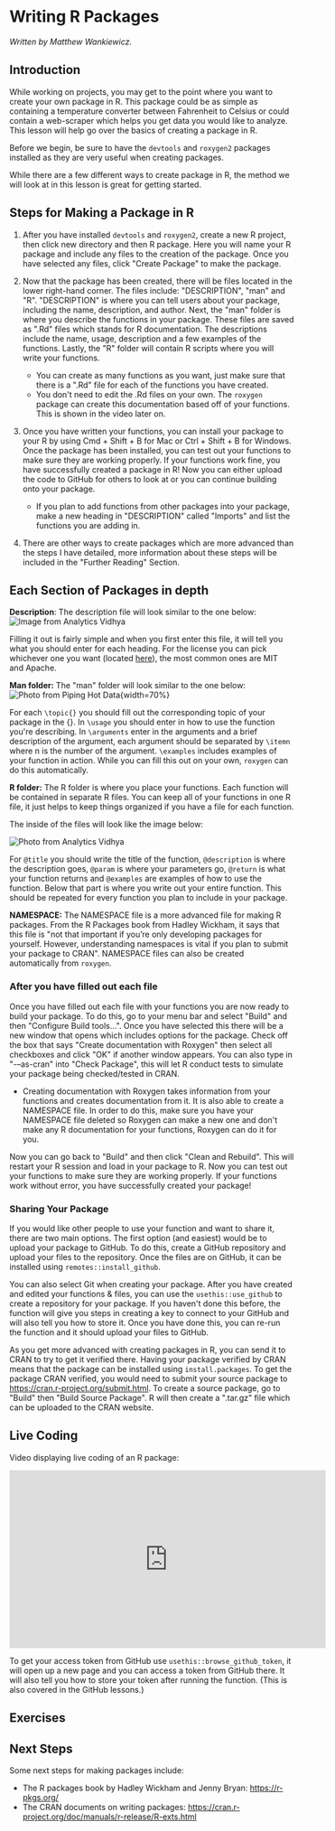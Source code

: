 


# Writing R Packages

*Written by Matthew Wankiewicz.*

## Introduction

While working on projects, you may get to the point where you want to create your own package in R. This package could be as simple as containing a temperature converter between Fahrenheit to Celsius or could contain a web-scraper which helps you get data you would like to analyze. This lesson will help go over the basics of creating a package in R.

Before we begin, be sure to have the `devtools` and `roxygen2` packages installed as they are very useful when creating packages. 

While there are a few different ways to create package in R, the method we will look at in this lesson is great for getting started.

## Steps for Making a Package in R

1. After you have installed `devtools` and `roxygen2`, create a new R project, then click new directory and then R package. Here you will name your R package and include any files to the creation of the package. Once you have selected any files, click "Create Package" to make the package. 

2. Now that the package has been created, there will be files located in the lower right-hand corner. The files include: "DESCRIPTION", "man" and "R". "DESCRIPTION" is where you can tell users about your package, including the name, description, and author. Next, the "man" folder is where you describe the functions in your package. These files are saved as ".Rd" files which stands for R documentation. The descriptions include the name, usage, description and a few examples of the functions. Lastly, the "R" folder will contain R scripts where you will write your functions. 
    - You can create as many functions as you want, just make sure that there is a ".Rd" file for each of the functions you have created.
    - You don't need to edit the .Rd files on your own. The `roxygen` package can create this documentation based off of your functions. This is shown in the video later on. 
  
3. Once you have written your functions, you can install your package to your R by using Cmd + Shift + B for Mac or Ctrl + Shift + B for Windows. Once the package has been installed, you can test out your functions to make sure they are working properly. If your functions work fine, you have successfully created a package in R! Now you can either upload the code to GitHub for others to look at or you can continue building onto your package.
    - If you plan to add functions from other packages into your package, make a new heading in "DESCRIPTION" called "Imports" and list the functions you are adding in. 

4. There are other ways to create packages which are more advanced than the steps I have detailed, more information about these steps will be included in the "Further Reading" Section.

## Each Section of Packages in depth

**Description**: The description file will look similar to the one below:
![Image from Analytics Vidhya](https://cdn.analyticsvidhya.com/wp-content/uploads/2017/03/20070011/R7.png)

Filling it out is fairly simple and when you first enter this file, it will tell you what you should enter for each heading. For the license you can pick whichever one you want (located [here](https://choosealicense.com/licenses/)), the most common ones are MIT and Apache.

**Man folder:** The "man" folder will look similar to the one below:
![Photo from Piping Hot Data](https://www.pipinghotdata.com/posts/2020-10-25-your-first-r-package-in-1-hour/img/document2.PNG){width=70%}

For each `\topic{}` you should fill out the corresponding topic of your package in the {}. In `\usage` you should enter in how to use the function you're describing. In `\arguments` enter in the arguments and a brief description of the argument, each argument should be separated by `\itemn` where n is the number of the argument. `\examples` includes examples of your function in action. While you can fill this out on your own, `roxygen` can do this automatically. 

**R folder:** The R folder is where you place your functions. Each function will be contained in separate R files. You can keep all of your functions in one R file, it just helps to keep things organized if you have a file for each function. 

The inside of the files will look like the image below:

![Photo from Analytics Vidhya](https://cdn.analyticsvidhya.com/wp-content/uploads/2017/03/20070032/R9.png)

For `@title` you should write the title of the function, `@description` is where the description goes, `@param` is where your parameters go, `@return` is what your function returns and `@examples` are examples of how to use the function. Below that part is where you write out your entire function. This should be repeated for every function you plan to include in your package. 

**NAMESPACE:** The NAMESPACE file is a more advanced file for making R packages. From the R Packages book from Hadley Wickham, it says that this file is "not that important if you’re only developing packages for yourself. However, understanding namespaces is vital if you plan to submit your package to CRAN". NAMESPACE files can also be created automatically from `roxygen`. 


### After you have filled out each file

Once you have filled out each file with your functions you are now ready to build your package. To do this, go to your menu bar and select "Build" and then "Configure Build tools...". Once you have selected this there will be a new window that opens which includes options for the package. Check off the box that says "Create documentation with Roxygen" then select all checkboxes and click "OK" if another window appears. You can also type in "-–as-cran" into "Check Package", this will let R conduct tests to simulate your package being checked/tested in CRAN. 

  - Creating documentation with Roxygen takes information from your functions and creates documentation from it. It is also able to create a NAMESPACE file. In order to do this, make sure you have your NAMESPACE file deleted so Roxygen can make a new one and don't make any R documentation for your functions, Roxygen can do it for you. 

Now you can go back to "Build" and then click "Clean and Rebuild". This will restart your R session and load in your package to R. Now you can test out your functions to make sure they are working properly. If your functions work without error, you have successfully created your package!

### Sharing Your Package

If you would like other people to use your function and want to share it, there are two main options. The first option (and easiest) would be to upload your package to GitHub. To do this, create a GitHub repository and upload your files to the repository. Once the files are on GitHub, it can be installed using `remotes::install_github`.

You can also select Git when creating your package. After you have created and edited your functions & files, you can use the `usethis::use_github` to create a repository for your package. If you haven't done this before, the function will give you steps in creating a key to connect to your GitHub and will also tell you how to store it. Once you have done this, you can re-run the function and it should upload your files to GitHub. 

As you get more advanced with creating packages in R, you can send it to CRAN to try to get it verified there. Having your package verified by CRAN means that the package can be installed using `install.packages`. To get the package CRAN verified, you would need to submit your source package to https://cran.r-project.org/submit.html. To create a source package, go to "Build" then "Build Source Package". R will then create a ".tar.gz" file which can be uploaded to the CRAN website. 

## Live Coding

Video displaying live coding of an R package:

<iframe width="560" height="315" src="https://www.youtube.com/embed/wLGRLCXIAYA" frameborder="0" allow="accelerometer; autoplay; clipboard-write; encrypted-media; gyroscope; picture-in-picture" allowfullscreen></iframe>

To get your access token from GitHub use `usethis::browse_github_token`, it will open up a new page and you can access a token from GitHub there. It will also tell you how to store your token after running the function. (This is also covered in the GitHub lessons.)

## Exercises

<!-- ```{r making-packages-q1, echo=F} -->
<!-- question("Which packages are very important to the creation of R packages? (Select all that apply)", -->
<!--          answer("`devtools`", correct = T), -->
<!--          answer("`roxygen2`", correct = T), -->
<!--          answer("`dplyr`"), -->
<!--          answer("`rvest`"), -->
<!--          random_answer_order = T, -->
<!--          allow_retry = T) -->
<!-- ``` -->

<!-- ```{r making-packages-q2, echo=F} -->
<!-- question("What is the importance of the 'man' folder when making a package?", -->
<!--          answer("This folder contains the R scripts for the functions in the package"), -->
<!--          answer("This folder contains documentation for the functions in the package", -->
<!--                 correct = T), -->
<!--          answer("This folder contains code for GitHub"), -->
<!--          answer("This folder is not important"), -->
<!--          allow_retry = T) -->
<!-- ``` -->

<!-- ```{r making-packages-q3, echo=F} -->
<!-- question("Where do the R scripts for your functions go?", -->
<!--          answer("The R folder", correct = T), -->
<!--          answer("The 'man' folder"), -->
<!--          answer("The NAMESPACE file"), -->
<!--          answer("The DESCRIPTION file"), -->
<!--          random_answer_order = T, -->
<!--          allow_retry = T) -->
<!-- ``` -->

<!-- ```{r making-packages-q4, echo=F} -->
<!-- question("What is in the DESCRIPTION file?", -->
<!--          answer("Information about the package, including your contact information.",  -->
<!--                 correct = T), -->
<!--          answer("Descriptions of each function."), -->
<!--          answer("The code behind each of the functions"), -->
<!--          answer("The combination of all code and text in your package"), -->
<!--          random_answer_order = T, -->
<!--          allow_retry = T) -->
<!-- ``` -->

<!-- ```{r making-packages-q5, echo=F} -->
<!-- question("What are the best ways to let anyone access your package? (Select all that apply)", -->
<!--          answer("Upload your package files to GitHub", correct = T), -->
<!--          answer("Submission and approval by CRAN for your package", correct = T), -->
<!--          answer("Packages you create cannot be shared"), -->
<!--          answer("Once you make a package anyone can use it, even if it's not on CRAN or GitHub"), -->
<!--          random_answer_order = T, -->
<!--          allow_retry = T) -->
<!-- ``` -->

<!-- ```{r package-questions-6, echo=F} -->
<!-- question("True or False: You can only have one function in an entire package?", -->
<!--          answer("True"), -->
<!--          answer("False", correct = T), -->
<!--          allow_retry = T) -->
<!-- ``` -->

<!-- ```{r package-questions-7, echo=F} -->
<!-- question("What does the 'Install and Restart' button do?", -->
<!--          answer("Installs your package into R and lets you use it", correct = T), -->
<!--          answer("Refreshes your package to the last save"), -->
<!--          answer("Installs your package into R but does **not** let you use it"), -->
<!--          answer("Restarts your R session to let you work on a new package"), -->
<!--          random_answer_order = T, -->
<!--          allow_retry = T) -->
<!-- ``` -->

<!-- ```{r creating-packages-steps, echo=F} -->
<!-- order <- c("Select 'New Project' in RStudio", "Select 'New Directory'", -->
<!--            "Select 'R Package' and Name your package", "Edit the files", -->
<!--            "Configure Build Tools... create documentation with `roxygen`", -->
<!--            "Clean and Rebuild", "Share the Package with others!") -->

<!-- question_rank("What is the correct order in making a new R package in RStudio?", -->
<!--               answer(order, correct = T), -->
<!--               answer(rev(order), message = "Wrong direction"), -->
<!--          allow_retry = T) -->
<!-- ``` -->


## Next Steps

Some next steps for making packages include:

- The R packages book by Hadley Wickham and Jenny Bryan: https://r-pkgs.org/
- The CRAN documents on writing packages: https://cran.r-project.org/doc/manuals/r-release/R-exts.html





